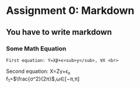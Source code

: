 # Assignment 0: Markdown
## You have to write markdown
### Some Math Equation
<p align="center">

    First equation: Y=Xβ+ϵ<sub>y</sub>, ∀X <br>
  Second equation: X=Zγ+ϵ<sub>x</sub> <br>
 f<sub>1</sub>=$\frac{σ^2}{2π}$,ω∈[−π,π]<br>
</p>

